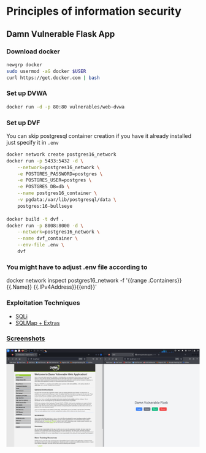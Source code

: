 #  Principles of information security 
## Damn Vulnerable Flask App 

### Download docker
```bash
newgrp docker
sudo usermod -aG docker $USER
curl https://get.docker.com | bash
```

### Set up DVWA
```bash
docker run -d -p 80:80 vulnerables/web-dvwa
```

### Set up DVF
You can skip postgresql container creation if you have it already installed just specify it in `.env`
```bash
docker network create postgres16_network
docker run -p 5433:5432 -d \
    --network=postgres16_network \
    -e POSTGRES_PASSWORD=postgres \
    -e POSTGRES_USER=postgres \
    -e POSTGRES_DB=db \
    --name postgres16_container \
    -v pgdata:/var/lib/postgresql/data \
    postgres:16-bullseye

docker build -t dvf .
docker run -p 8008:8000 -d \
    --network=postgres16_network \
    --name dvf_container \
    --env-file .env \
    dvf
```

### You might have to adjust .env file according to
docker network inspect postgres16_network -f '{{range .Containers}}{{.Name}} {{.IPv4Address}}{{end}}'

### Exploitation Techniques 
* [SQLi](./exploitation/querie.md)
* [SQLMap + Extras](./exploitation/sqlmap.md)

### [Screenshots](./exploitation/screenshots.md)
<center>
    <img src="./screenshots/0.png">
</center>